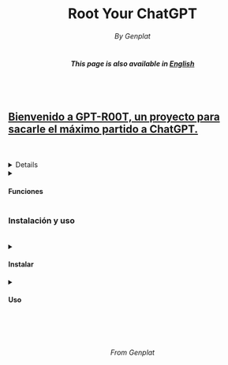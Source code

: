 <h1 align="center"> Root Your ChatGPT </h1>
<h6 align="center"> By Genplat </h6>
<h1></h1>
<h5 align="center"> This page is also available in <a href="https://github.com/Genplat/gpt-root/readme-en.md">English</h4>
<br><br>
<h2>Bienvenido a GPT-R00T, un proyecto para sacarle el máximo partido a ChatGPT.</h2>
<br>
<br>
<details>
<summary><h4>¿Que es GPT-ROOT?</h4></summary>
<p>GPT-R00T, también conocido como GPT4-R00T es una input para ChatGPT la cual otorga al usuario funciones únicas como una shell linux, powershell o incluso un modo SIN CENSURA. GPT-R00T también cuenta con un menú interactivo, el mismo fue creado por Genplat, líder de la organización <a href="https://elite6-27.cf">Elite 6-27</a>, el creador no se hace responsable de los daños causados</p>
</details>
<details>
<summary><h4>Funciones</h4></summary>
<p>Actualmente GPT-R00T cuenta con varias funciones innovadoras</p>
<ul>
  <li>Interfaz Moderna</li>
  <li>Jailbreack</li>
  <li>Terminal Linux</li>
  <li>Terminal PowerShell</li>
</ul>
</details>

<h3>Instalación y uso</h3>
<br>
<details>
<summary><h4>Instalar</h4></summary>
<p>Aprende a instalar GPT-R00T</p>
<ul>
  <li>Copia la <a href="https://github.com/Genplat/gpt-root/input.txt">input de instalación</a></li>
  <li>Entra en <a href="https://chat.openai.com">chat.openai.com</a></li>
  <li>En un chat nuevo, pega la <a href="https://github.com/Genplat/gpt-root/input.txt">input de instalación</a></li>
  <li>Dale a enviar y... ¡Listo!</li>
</ul>
</details>
<details>
<summary><h4>Uso</h4></summary>
<p>En el menú principal, envia como un mensaje el número de la opción que quieres. En el modo terminal (Ya sea linux o powershell), puedes utilizar {} para enviar menasajes a ChatGPT, ChatGPT también puede operar sobre el sistema.</p>
</details>
<br>
<br>
<br>
<h6 align="center"> From Genplat </h6>
